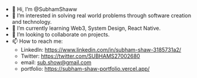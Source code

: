 - 👋 Hi, I’m @SubhamShaww
- 👀 I’m interested in solving real world problems through software creation and technology.
- 🌱 I’m currently learning Web3, System Design, React Native.
- 💞️ I’m looking to collaborate on projects.
- 📫 How to reach me:
     - LinkedIn: https://www.linkedin.com/in/subham-shaw-3185731a2/
     - Twitter: https://twitter.com/SUBHAMS27002680
     - email: sub.show@gmail.com
     - portfolio: https://subham-shaw-portfolio.vercel.app/

<!---
SubhamShaww/SubhamShaww is a ✨ special ✨ repository because its `README.md` (this file) appears on your GitHub profile.
You can click the Preview link to take a look at your changes.
--->
